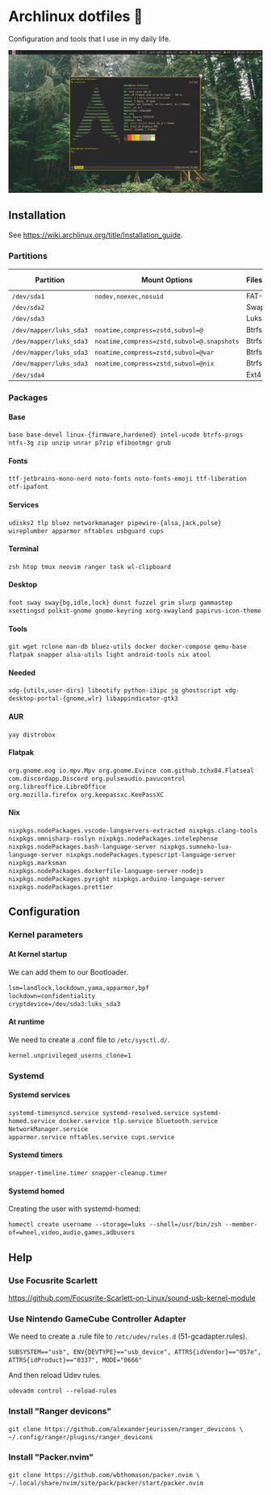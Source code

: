 # Archlinux dotfiles 🐧

Configuration and tools that I use in my daily life.

![](./src/screenshot.png)

## Installation
See https://wiki.archlinux.org/title/Installation_guide.

### Partitions
| Partition               | Mount Options                             | Filesystem     | Mount Point   |
|-------------------------|-------------------------------------------|----------------|---------------|
| `/dev/sda1`             |`nodev,noexec,nosuid`                      | FAT-32         | `/boot`       |
| `/dev/sda2`             |                                           | Swap           | [SWAP]        |
| `/dev/sda3`             |                                           | Luks2          |               |
| `/dev/mapper/luks_sda3` |`noatime,compress=zstd,subvol=@`           | Btrfs          | `/`           |
| `/dev/mapper/luks_sda3` |`noatime,compress=zstd,subvol=@.snapshots` | Btrfs          | `/.snapshots` |
| `/dev/mapper/luks_sda3` |`noatime,compress=zstd,subvol=@var`        | Btrfs          | `/var`        |
| `/dev/mapper/luks_sda3` |`noatime,compress=zstd,subvol=@nix`        | Btrfs          | `/nix`        |
| `/dev/sda4`             |                                           | Ext4           | `/home`       |

### Packages
#### Base
```
base base-devel linux-{firmware,hardened} intel-ucode btrfs-progs ntfs-3g zip unzip unrar p7zip efibootmgr grub
```

#### Fonts
```
ttf-jetbrains-mono-nerd noto-fonts noto-fonts-emoji ttf-liberation otf-ipafont
```

#### Services
```
udisks2 tlp bluez networkmanager pipewire-{alsa,jack,pulse} wireplumber apparmor nftables usbguard cups
```

#### Terminal
```
zsh htop tmux neovim ranger task wl-clipboard
```

#### Desktop
```
foot sway sway{bg,idle,lock} dunst fuzzel grim slurp gammastep xsettingsd polkit-gnome gnome-keyring xorg-xwayland papirus-icon-theme
```

#### Tools
```
git wget rclone man-db bluez-utils docker docker-compose qemu-base flatpak snapper alsa-utils light android-tools nix atool
```

#### Needed
```
xdg-{utils,user-dirs} libnotify python-i3ipc jq ghostscript xdg-desktop-portal-{gnome,wlr} libappindicator-gtk3
```

#### AUR
```
yay distrobox
```

#### Flatpak
```
org.gnome.eog io.mpv.Mpv org.gnome.Evince com.github.tchx84.Flatseal com.discordapp.Discord org.pulseaudio.pavucontrol org.libreoffice.LibreOffice
org.mozilla.firefox org.keepassxc.KeePassXC
```

#### Nix
```
nixpkgs.nodePackages.vscode-langservers-extracted nixpkgs.clang-tools nixpkgs.omnisharp-roslyn nixpkgs.nodePackages.intelephense
nixpkgs.nodePackages.bash-language-server nixpkgs.sumneko-lua-language-server nixpkgs.nodePackages.typescript-language-server nixpkgs.marksman
nixpkgs.nodePackages.dockerfile-language-server-nodejs nixpkgs.nodePackages.pyright nixpkgs.arduino-language-server nixpkgs.nodePackages.prettier
```

## Configuration
### Kernel parameters
#### At Kernel startup
We can add them to our Bootloader.
```
lsm=landlock,lockdown,yama,apparmor,bpf
lockdown=confidentiality
cryptdevice=/dev/sda3:luks_sda3
```

#### At runtime
We need to create a .conf file to `/etc/sysctl.d/`.
```
kernel.unprivileged_userns_clone=1
```

### Systemd
#### Systemd services
```
systemd-timesyncd.service systemd-resolved.service systemd-homed.service docker.service tlp.service bluetooth.service NetworkManager.service
apparmor.service nftables.service cups.service
```

#### Systemd timers
```
snapper-timeline.timer snapper-cleanup.timer
```

#### Systemd homed
Creating the user with systemd-homed:
```
homectl create username --storage=luks --shell=/usr/bin/zsh --member-of=wheel,video,audio,games,adbusers
```

## Help
### Use Focusrite Scarlett
https://github.com/Focusrite-Scarlett-on-Linux/sound-usb-kernel-module

### Use Nintendo GameCube Controller Adapter
We need to create a .rule file to `/etc/udev/rules.d` (51-gcadapter.rules).
```
SUBSYSTEM=="usb", ENV{DEVTYPE}=="usb_device", ATTRS{idVendor}=="057e", ATTRS{idProduct}=="0337", MODE="0666"
```
And then reload Udev rules.
```
udevadm control --reload-rules
```

### Install "Ranger devicons"
```
git clone https://github.com/alexanderjeurissen/ranger_devicons \
~/.config/ranger/plugins/ranger_devicons
```

### Install "Packer.nvim"
```
git clone https://github.com/wbthomason/packer.nvim \
~/.local/share/nvim/site/pack/packer/start/packer.nvim
```

